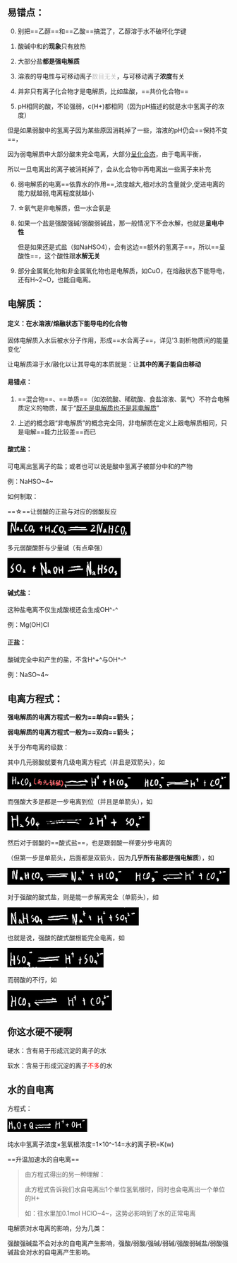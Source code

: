 ## 易错点：

0. 别把==乙醇==和==乙酸==搞混了，乙醇溶于水不破坏化学键

1. 酸碱中和的**现象**只有放热

2. 大部分盐**都是强电解质**

3. 溶液的导电性与可移动离子<font color=c0c0c0>数目无关</font>，与可移动离子**浓度**有关

4. 并非只有离子化合物才是电解质，比如盐酸，==共价化合物==

5. pH相同的酸，不论强弱，c(H+)都相同（因为pH描述的就是水中氢离子的浓度）

​	但是如果弱酸中的氢离子因为某些原因消耗掉了一些，溶液的pH仍会==保持不变==，

​	因为弱电解质中大部分酸未完全电离，大部分<u>呈化合态</u>，由于电离平衡，

​	所以一旦电离出的离子被消耗掉了，会从化合物中再电离出一些离子来补充

6. 弱电解质的电离==依靠水的作用==,浓度越大,相对水的含量就少,促进电离的能力就越弱,电离程度就越小

7. ☆氨气是非电解质，但一水合氨是

8. 如果一个盐是强酸强碱/弱酸弱碱盐，那一般情况下不会水解，也就是**呈电中性**

   但是如果还是式盐（如NaHSO4），会有这边==额外的氢离子==，所以==呈酸性==，这个酸性跟**水解无关**

9. 部分金属氧化物和非金属氧化物也是电解质，如CuO，在熔融状态下能导电，还有H~2~O，也能自电离。



## 电解质：

#### 定义：在水溶液/熔融状态下能导电的化合物

固体电解质入水后被水分子作用，形成==水合离子==，详见'3.剖析物质间的能量变化'

让电解质溶于水/融化以让其导电的本质就是：让**其中的离子能自由移动**

#### 易错点：

1. ==混合物==、==单质==（如浓硫酸、稀硫酸、食盐溶液、氯气）不符合电解质定义的物质，属于“<u>既不是电解质也不是非电解质</u>”

2. 上述的概念跟“非电解质”的概念完全同，非电解质在定义上跟电解质相同，只是电解==能力比较差==而已

#### 酸式盐：

可电离出氢离子的盐；或者也可以说是酸中氢离子被部分中和的产物

例：NaHSO~4~

如何制取：

==☆==让弱酸的正盐与对应的弱酸反应

<div align=left> <img src="1651755168890.png" alt="1651755168890" style="zoom: 67%; " /> </div>

多元弱酸酸酐与少量碱（有点牵强）

<div align=left> <img src="1651755204969.png" alt="1651755204969" style="zoom:80%;  " /> </div>

#### 碱式盐：

这种盐电离不仅生成酸根还会生成OH^-^

例：Mg(OH)Cl

#### 正盐：

酸碱完全中和产生的盐，不含H^+^与OH^-^

例：NaSO~4~



## 电离方程式：

**强电解质的电离方程式一般为==单向==箭头；**

**弱电解质的电离方程式一般为==双向==箭头；**

关于分布电离的级数：

其中几元弱酸就要有几级电离方程式（并且是双箭头），如

<div align=left> <img src="1651755389384.png" alt="1651755389384" style="zoom:80%;  " /> </div>

而强酸大多是都是一步电离到位（并且是单箭头），如

<div align=left> <img src="1651755415558.png" alt="1651755415558" style="zoom:70%;  " /> </div>

然后对于弱酸的==酸式盐==，也是跟弱酸一样要分步电离的

（但第一步是单箭头，后面都是双箭头，因为**几乎所有盐都是强电解质**），如

<div align=left> <img src="1651755446667.png" alt="1651755446667" style="zoom:67%;  " /> </div>

对于强酸的酸式盐，则是能一步解离完全（单箭头），如

<div align=left> <img src="1651755525909.png" alt="1651755525909" style="zoom:70%;  " /> </div>

也就是说，强酸的酸式酸根能完全电离，如

<div align=left> <img src="1651755572931.png" alt="1651755572931" style="zoom:67%;  " /> </div>

而弱酸的不行，如

<div align=left> <img src="1651755601796.png" alt="1651755601796" style="zoom:67%;  " /> </div>



## 你这水硬不硬啊

硬水：含有易于形成沉淀的离子的水

软水：含易于形成沉淀的离子<font color = red>不多</font>的水



## 水的自电离

方程式：

<div align=left> <img src="1651756047471.png" alt="1651756047471" style="zoom:50%;  " /> </div>

纯水中氢离子浓度×氢氧根浓度=1×10^-14=水的离子积=K(w)

==升温加速水的自电离==

> 由方程式得出的另一种理解：
>
> 此方程式告诉我们水自电离出1个单位氢氧根时，同时也会电离出一个单位的H+
>
> 如：往水里加0.1mol HClO~4~，这势必影响到了水的正常电离

电解质对水电离的影响，分为几类：

强酸强碱盐不会对水的自电离产生影响，强酸/弱酸/强碱/弱碱/强酸弱碱盐/弱酸强碱盐会对水的自电离产生影响。

